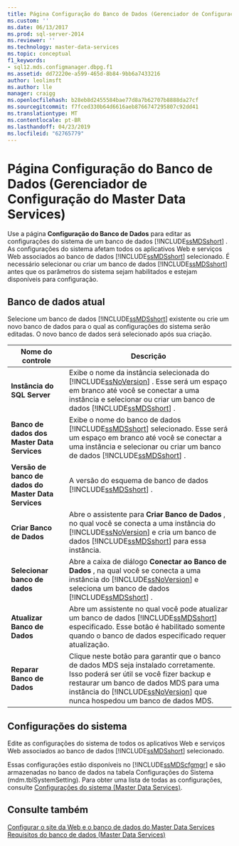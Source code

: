 ```yaml
---
title: Página Configuração do Banco de Dados (Gerenciador de Configuração do Master Data Services) | Microsoft Docs
ms.custom: ''
ms.date: 06/13/2017
ms.prod: sql-server-2014
ms.reviewer: ''
ms.technology: master-data-services
ms.topic: conceptual
f1_keywords:
- sql12.mds.configmanager.dbpg.f1
ms.assetid: dd72220e-a599-465d-8b84-9bb6a7433216
author: leolimsft
ms.author: lle
manager: craigg
ms.openlocfilehash: b28eb8d2455584bae77d8a7b62707b8888da27cf
ms.sourcegitcommit: f7fced330b64d6616aeb8766747295807c92dd41
ms.translationtype: MT
ms.contentlocale: pt-BR
ms.lasthandoff: 04/23/2019
ms.locfileid: "62765779"
---
```

# <a name="database-configuration-page-master-data-services-configuration-manager"></a>Página Configuração do Banco de Dados (Gerenciador de Configuração do Master Data Services)
  Use a página **Configuração do Banco de Dados** para editar as configurações do sistema de um banco de dados [!INCLUDE[ssMDSshort](../includes/ssmdsshort-md.md)] . As configurações do sistema afetam todos os aplicativos Web e serviços Web associados ao banco de dados [!INCLUDE[ssMDSshort](../includes/ssmdsshort-md.md)] selecionado. É necessário selecionar ou criar um banco de dados [!INCLUDE[ssMDSshort](../includes/ssmdsshort-md.md)] antes que os parâmetros do sistema sejam habilitados e estejam disponíveis para configuração.  
  
## <a name="current-database"></a>Banco de dados atual  
 Selecione um banco de dados [!INCLUDE[ssMDSshort](../includes/ssmdsshort-md.md)] existente ou crie um novo banco de dados para o qual as configurações do sistema serão editadas. O novo banco de dados será selecionado após sua criação.  
  
|Nome do controle|Descrição|  
|------------------|-----------------|  
|**Instância do SQL Server**|Exibe o nome da instância selecionada do [!INCLUDE[ssNoVersion](../includes/ssnoversion-md.md)] . Esse será um espaço em branco até você se conectar a uma instância e selecionar ou criar um banco de dados [!INCLUDE[ssMDSshort](../includes/ssmdsshort-md.md)] .|  
|**Banco de dados dos Master Data Services**|Exibe o nome do banco de dados [!INCLUDE[ssMDSshort](../includes/ssmdsshort-md.md)] selecionado. Esse será um espaço em branco até você se conectar a uma instância e selecionar ou criar um banco de dados [!INCLUDE[ssMDSshort](../includes/ssmdsshort-md.md)] .|  
|**Versão de banco de dados do Master Data Services**|A versão do esquema de banco de dados [!INCLUDE[ssMDSshort](../includes/ssmdsshort-md.md)] .|  
|**Criar Banco de Dados**|Abre o assistente para **Criar Banco de Dados** , no qual você se conecta a uma instância do [!INCLUDE[ssNoVersion](../includes/ssnoversion-md.md)] e cria um banco de dados [!INCLUDE[ssMDSshort](../includes/ssmdsshort-md.md)] para essa instância.|  
|**Selecionar banco de dados**|Abre a caixa de diálogo **Conectar ao Banco de Dados** , na qual você se conecta a uma instância do [!INCLUDE[ssNoVersion](../includes/ssnoversion-md.md)] e seleciona um banco de dados [!INCLUDE[ssMDSshort](../includes/ssmdsshort-md.md)] .|  
|**Atualizar Banco de Dados**|Abre um assistente no qual você pode atualizar um banco de dados [!INCLUDE[ssMDSshort](../includes/ssmdsshort-md.md)] especificado. Esse botão é habilitado somente quando o banco de dados especificado requer atualização.|  
|**Reparar Banco de Dados**|Clique neste botão para garantir que o banco de dados MDS seja instalado corretamente. Isso poderá ser útil se você fizer backup e restaurar um banco de dados MDS para uma instância do [!INCLUDE[ssNoVersion](../includes/ssnoversion-md.md)] que nunca hospedou um banco de dados MDS.|  
  
## <a name="system-settings"></a>Configurações do sistema  
 Edite as configurações do sistema de todos os aplicativos Web e serviços Web associados ao banco de dados [!INCLUDE[ssMDSshort](../includes/ssmdsshort-md.md)] selecionado.  
  
 Essas configurações estão disponíveis no [!INCLUDE[ssMDScfgmgr](../includes/ssmdscfgmgr-md.md)] e são armazenadas no banco de dados na tabela Configurações do Sistema (mdm.tblSystemSetting). Para obter uma lista de todas as configurações, consulte [Configurações do sistema &#40;Master Data Services&#41;](system-settings-master-data-services.md).  
  
## <a name="see-also"></a>Consulte também  
 [Configurar o site da Web e o banco de dados do Master Data Services](../../2014/master-data-services/set-up-the-database-and-website-for-master-data-services.md)   
 [Requisitos do banco de dados &#40;Master Data Services&#41;](install-windows/database-requirements-master-data-services.md)  
  
  
